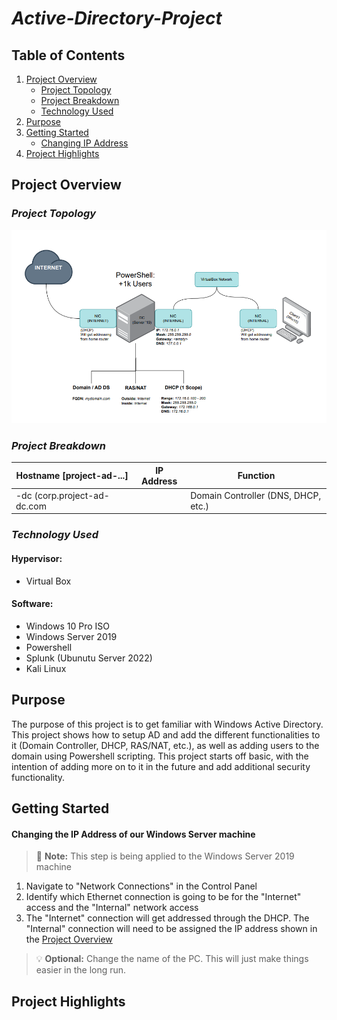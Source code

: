 # *Active-Directory-Project*

## Table of Contents

1. [Project Overview](#project-overview)
   - [Project Topology](#project-topology)
   - [Project Breakdown](#project-breakdown)
   - [Technology Used](#technology-used)
2. [Purpose](#purpose)
3. [Getting Started](#getting-started)
   - [Changing IP Address](#changing-the-ip-address-of-our-windows-server-machine)
5. [Project Highlights](#project-highlights)

## Project Overview

### *Project Topology*
![Project Topology](https://github.com/TrystanW02/Active-Directory-Project/blob/main/Images/Screenshot%202025-04-14%20092523.png?raw=true)

### *Project Breakdown*

| Hostname [project-ad-...] | IP Address | Function                           |
|---------------------------|------------|------------------------------------|
|-dc (corp.project-ad-dc.com|            | Domain Controller (DNS, DHCP, etc.)|

### *Technology Used*
#### Hypervisor:
- Virtual Box

#### Software:
- Windows 10 Pro ISO
- Windows Server 2019
- Powershell
- Splunk (Ubunutu Server 2022)
- Kali Linux

## Purpose
The purpose of this project is to get familiar with Windows Active Directory. This project shows how to setup AD and add the different functionalities to it (Domain Controller, DHCP, RAS/NAT, etc.), as well as adding users to the domain using Powershell scripting. This project starts off basic, with the intention of adding more on to it in the future and add additional security functionality.

## Getting Started
#### Changing the IP Address of our Windows Server machine
> :memo: **Note:** This step is being applied to the Windows Server 2019 machine

1. Navigate to "Network Connections" in the Control Panel
2. Identify which Ethernet connection is going to be for the "Internet" access and the "Internal" network access
3. The "Internet" connection will get addressed through the DHCP. The "Internal" connection will need to be assigned the IP address shown in the [Project Overview](#project-overview)

> :bulb: **Optional:** Change the name of the PC. This will just make things easier in the long run.
## Project Highlights
